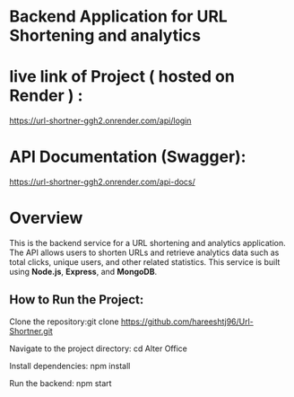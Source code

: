 # Backend Application for URL Shortening and analytics

# live link of Project ( hosted on Render ) : 
https://url-shortner-ggh2.onrender.com/api/login

# API Documentation (Swagger):
https://url-shortner-ggh2.onrender.com/api-docs/

# Overview
This is the backend service for a URL shortening and analytics application. 
The API allows users to shorten URLs and retrieve analytics data such as total clicks, unique users, and other related statistics. 
This service is built using **Node.js**, **Express**, and **MongoDB**.


## How to Run the Project:
Clone the repository:git clone https://github.com/hareeshtj96/Url-Shortner.git

Navigate to the project directory: 
cd Alter Office

Install dependencies:
npm install

Run the backend: npm start

